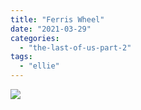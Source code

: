 ```yaml
---
title: "Ferris Wheel"
date: "2021-03-29"
categories: 
  - "the-last-of-us-part-2"
tags: 
  - "ellie"
---
```


[![](images/The-Last-of-Us™-Part-II_20210329083705-scaled.jpg)](https://davidpeach.me/wp-content/uploads/2022/05/The-Last-of-Us™-Part-II_20210329083705-scaled.jpg)
